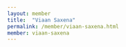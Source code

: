 ```yaml
---
layout: member
title:  "Viaan Saxena"
permalink: /member/viaan-saxena.html
member: viaan-saxena
---
```

